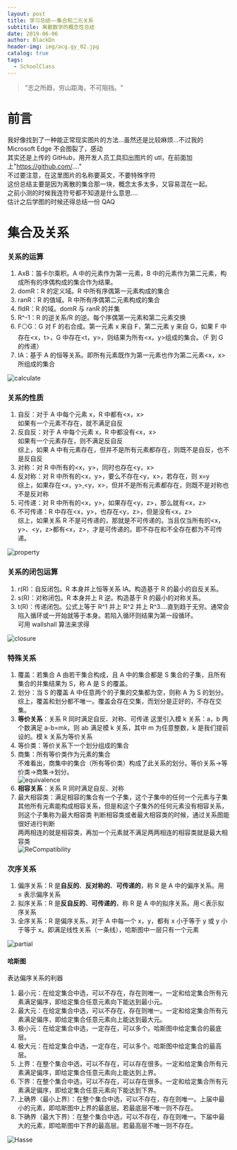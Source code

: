 ```yaml
---
layout: post
title: 学习总结——集合和二元关系
subtitile: 离散数学的概念性总结
date: 2019-06-06
author: BlackDn
header-img: img/acg.gy_02.jpg
catalog: true
tags:
  - SchoolClass
---
```


> "志之所趋，穷山距海，不可阻挡。"

# 前言

我好像找到了一种能正常现实图片的方法...虽然还是比较麻烦...不过我的 Microsoft Edge 不会图裂了，感动  
其实还是上传的 GitHub，用开发人员工具扣出图片的 utl，在前面加上"https://github.com/...."  
不过要注意，在这里图片的名称要英文，不要特殊字符  
这份总结主要是因为离散的集合那一块，概念太多太多，又容易混在一起。  
之前小测的时候我连符号都不知道是什么意思....  
估计之后学图的时候还得总结一份 QAQ

# 集合及关系

### 关系的运算

1. AxB：笛卡尔乘积。A 中的元素作为第一元素，B 中的元素作为第二元素，构成所有的序偶构成的集合作为结果。
2. domR：R 的定义域。R 中所有序偶第一元素构成的集合
3. ranR：R 的值域。R 中所有序偶第二元素构成的集合
4. fldR：R 的域。domR 与 ranR 的并集
5. R^-1：R 的逆关系/R 的逆。每个序偶第一元素和第二元素交换
6. F⚪G：G 对 F 的右合成。第一元素 x 来自 F，第二元素 y 来自 G，如果 F 中存在<x，t>，G 中存在<t，y>，则结果为所有<x，y>组成的集合。（F 到 G 的传递）
7. IA：基于 A 的恒等关系。即所有元素既作为第一元素也作为第二元素<x，x>所组成的集合

![calculate](https://github.com/BlackDn/BlackDn.github.io/blob/master/img/Post_Set/calculate.png?raw=true)

### 关系的性质

1. 自反：对于 A 中每个元素 x，R 中都有<x，x>  
   如果有一个元素不存在，就不满足自反
2. 反自反：对于 A 中每个元素 x，R 中都没有<x，x>  
   如果有一个元素存在，则不满足反自反  
   综上，如果 A 中有元素存在，但并不是所有元素都存在，则既不是自反，也不是反自反
3. 对称：对 R 中所有的<x，y>，同时也存在<y，x>
4. 反对称：对 R 中所有的<x，y>，要么不存在<y，x>，若存在，则 x=y  
   综上，如果存在<x，y>,<y，x>，但并不是所有元素都存在，则既不是对称也不是反对称
5. 可传递：对 R 中所有的<x，y>，如果存在<y，z>，那么就有<x，z>
6. 不可传递：R 中存在<x，y>，也存在<y，z>，但是没有<x，z>  
   综上，如果关系 R 不是可传递的，那就是不可传递的。当且仅当所有的<x，y>、<y，z>都有<x，z>，才是可传递的。即不存在和不全存在都为不可传递。

![property](https://github.com/BlackDn/BlackDn.github.io/blob/master/img/Post_Set/property.png?raw=true)

### 关系的闭包运算

1. r(R)：自反闭包。R 本身并上恒等关系 IA。构造基于 R 的最小的自反关系。
2. s(R)：对称闭包。R 本身并上 R 逆。构造基于 R 的最小的对称关系。
3. t(R)：传递闭包。公式上等于 R^1 并上 R^2 并上 R^3....直到趋于无穷。通常会陷入循环或一开始就等于本身。若陷入循环则结果为第一段循环。  
   可用 wallshall 算法来求得

![closure](https://github.com/BlackDn/BlackDn.github.io/blob/master/img/Post_Set/closure.png?raw=true)

### 特殊关系

1. 覆盖：若集合 A 由若干集合构成，且 A 中的集合都是 S 集合的子集，且所有集合的并集结果为 S，称 A 是 S 的覆盖。
2. 划分：当 S 的覆盖 A 中任意两个的子集的交集都为空，则称 A 为 S 的划分。  
   综上，覆盖和划分都不唯一。覆盖会存在交集，而划分是正好的，不存在交集。
3. **等价关系**：关系 R 同时满足自反、对称、可传递
   这里引入模 k 关系：a，b 两个数满足 a-b=mk，则 ab 满足模 k 关系，其中 m 为任意整数，k 是我们提前设的。模 k 关系为等价关系
4. 等价类：等价关系下一个划分组成的集合
5. 商集：所有等价类作为元素的集合  
   不难看出，商集中的集合（所有等价类）构成了此关系的划分。等价关系->等价类->商集->划分。  
   ![equivalence](https://github.com/BlackDn/BlackDn.github.io/blob/master/img/Post_Set/equivalence.png?raw=true)
6. **相容关系**：关系 R 同时满足自反、对称
7. 最大相容类：满足相容的集合有一个子集，这个子集中的任何一个元素与子集其他所有元素能构成相容关系，但是和这个子集外的任何元素没有相容关系，则这个子集称为最大相容类
   判断相容类或者最大相容类的时候，通过关系图能很好进行判断  
   两两相连的就是相容类，再加一个元素就不满足两两相连的相容类就是最大相容类  
   ![ReCompatibility](https://github.com/BlackDn/BlackDn.github.io/blob/master/img/Post_Set/ReCompatibility.png?raw=true)

### 次序关系

1. 偏序关系：R 是**自反的**、**反对称的**、**可传递的**，称 R 是 A 中的偏序关系。用 ≤ 表示偏序关系
2. 拟序关系：R 是**反自反的**、**可传递的**，称 R 是 A 中的拟序关系。用＜表示拟序关系
3. 全序关系：R 是偏序关系，对于 A 中每一个 x，y，都有 x 小于等于 y 或 y 小于等于 x。即满足线性关系（一条线），哈斯图中一层只有一个元素

![partial](https://github.com/BlackDn/BlackDn.github.io/blob/master/img/Post_Set/partial.png?raw=true)

#### 哈斯图

表达偏序关系的利器

1. 最小元：在给定集合中选，可以不存在，存在则唯一。一定和给定集合所有元素满足偏序，即给定集合任意元素向下能达到最小元。
2. 最大元：在给定集合中选，可以不存在，存在则唯一。一定和给定集合所有元素满足偏序，即给定集合任意元素向上能达到最大元。
3. 极小元：在给定集合中选，一定存在，可以多个。哈斯图中给定集合的最底层。
4. 极大元：在给定集合中选，一定存在，可以多个。哈斯图中给定集合的最高层。
5. 上界：在整个集合中选，可以不存在，可以存在很多。一定和给定集合所有元素满足偏序，即给定集合任意元素向上能达到上界。
6. 下界：在整个集合中选，可以不存在，可以存在很多。一定和给定集合所有元素满足偏序，即给定集合任意元素向下能达到下界。
7. 上确界（最小上界）：在整个集合中选，可以不存在，存在则唯一。上届中最小的元素，即哈斯图中上界的最底层。若最底层不唯一则不存在。
8. 下确界（最大下界）：在整个集合中选，可以不存在，存在则唯一。下届中最大的元素，即哈斯图中下界的最高层。若最高层不唯一则不存在。

![Hasse](https://github.com/BlackDn/BlackDn.github.io/blob/master/img/Post_Set/Hasse.png?raw=true)
